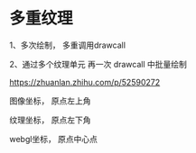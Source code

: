 # 多重纹理

1、多次绘制， 多重调用drawcall

2、通过多个纹理单元 再一次 drawcall 中批量绘制

https://zhuanlan.zhihu.com/p/52590272


图像坐标， 原点左上角

纹理坐标， 原点左下角

webgl坐标， 原点中心点


